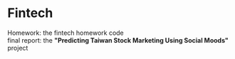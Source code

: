 # Fintech
Homework: the fintech homework code  
final report: the **"Predicting Taiwan Stock Marketing Using Social Moods"** project  


